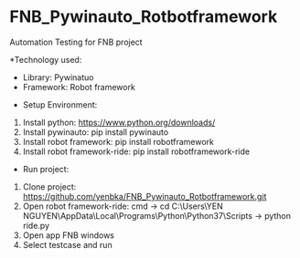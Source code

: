 # FNB_Pywinauto_Rotbotframework
Automation Testing for FNB project

*Technology used:
- Library: Pywinatuo
- Framework: Robot framework

* Setup Environment:
1. Install python: https://www.python.org/downloads/
2. Install pywinauto: pip install pywinauto
3. Install robot framework: pip install robotframework
4. Install robot framework-ride: pip install robotframework-ride

* Run project:
1. Clone project: https://github.com/yenbka/FNB_Pywinauto_Rotbotframework.git
2. Open robot framework-ride: cmd -> cd C:\Users\YEN NGUYEN\AppData\Local\Programs\Python\Python37\Scripts -> python ride.py
3. Open app FNB windows
4. Select testcase and run

